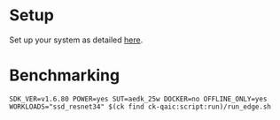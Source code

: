 # Setup
Set up your system as detailed [here](https://github.com/krai/ck-qaic/blob/main/script/setup.aedk/README.md).

# Benchmarking
```
SDK_VER=v1.6.80 POWER=yes SUT=aedk_25w DOCKER=no OFFLINE_ONLY=yes WORKLOADS="ssd_resnet34" $(ck find ck-qaic:script:run)/run_edge.sh
```
